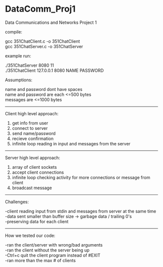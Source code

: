 # DataComm_Proj1
Data Communications and Networks Project 1

compile:

gcc 351ChatClient.c -o 351ChatClient <br />
gcc 351ChatServer.c -o 351ChatServer <br />

example run:

./351ChatServer 8080 11 <br />
./351ChatClient 127.0.0.1 8080 NAME PASSWORD <br />

Assumptions:

name and password dont have spaces <br />
name and password are each <=500 bytes <br />
messages are <=1000 bytes <br />

---

Client high level approach:

1) get info from user
2) connect to server
3) send name/password
4) recieve confirmation
5) infinite loop reading in input and messages from the server

---

Server high level approach:

1) array of client sockets
2) accept client connections
3) infinite loop checking activity for more connections or message from client
4) broadcast message

---

Challenges:

-client reading input from stdin and messages from server at the same time <br />
-data sent smaller than buffer size -> garbage data / trailing 0's <br />
-preserving data for each client <br />

---

How we tested our code:

-ran the client/server with wrong/bad arguments <br />
-ran the client without the server being up <br />
-Ctrl+c quit the client program instead of #EXIT <br />
-ran more than the max # of clients <br />
